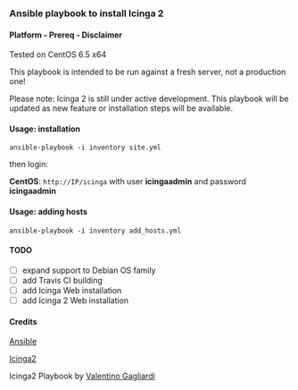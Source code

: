 ### Ansible playbook to install Icinga 2

#### Platform - Prereq - Disclaimer

Tested on CentOS 6.5 x64

This playbook is intended to be run against a fresh server, not a production one!

Please note: Icinga 2 is still under active development. This playbook will be updated as new feature or installation steps will be available.

#### Usage: installation

`ansible-playbook -i inventory site.yml`

then login:

**CentOS**: `http://IP/icinga` with user **icingaadmin** and password **icingaadmin**

#### Usage: adding hosts

`ansible-playbook -i inventory add_hosts.yml`

#### TODO

- [ ] expand support to Debian OS family
- [ ] add Travis CI building
- [ ] add Icinga Web installation
- [ ] add Icinga 2 Web installation

#### Credits

[Ansible](http://www.ansible.com/)

[Icinga2](http://www.icinga.org/icinga2/)

Icinga2 Playbook by <a href="https://plus.google.com/+ValentinoGagliardi?rel=author">Valentino Gagliardi </a>
